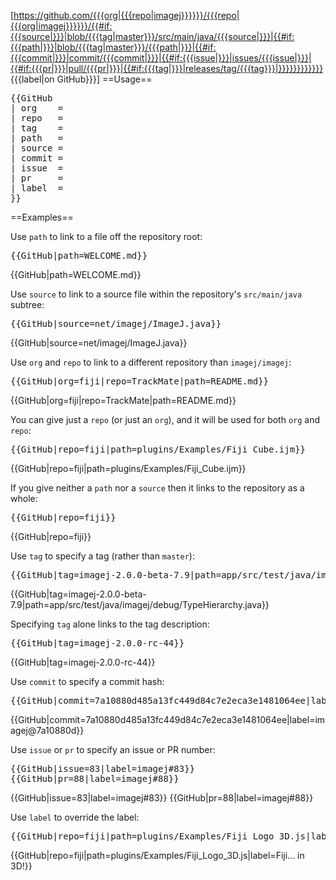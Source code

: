 <includeonly>[https://github.com/{{{org|{{{repo|imagej}}}}}}/{{{repo|{{{org|imagej}}}}}}/{{#if:{{{source|}}}|blob/{{{tag|master}}}/src/main/java/{{{source|}}}|{{#if:{{{path|}}}|blob/{{{tag|master}}}/{{{path|}}}|{{#if:{{{commit|}}}|commit/{{{commit|}}}|{{#if:{{{issue|}}}|issues/{{{issue|}}}|{{#if:{{{pr|}}}|pull/{{{pr|}}}|{{#if:{{{tag|}}}|releases/tag/{{{tag}}}|}}}}}}}}}}}} {{{label|on GitHub}}}]<nowiki /></includeonly><noinclude>
==Usage==
<pre>
{{GitHub
| org    =
| repo   =
| tag    =
| path   =
| source =
| commit =
| issue  =
| pr     =
| label  =
}}
</pre>

==Examples==

Use <code>path</code> to link to a file off the repository root:
<pre>
{{GitHub|path=WELCOME.md}}
</pre>
{{GitHub|path=WELCOME.md}}

Use <code>source</code> to link to a source file within the repository's <code>src/main/java</code> subtree:
<pre>
{{GitHub|source=net/imagej/ImageJ.java}}
</pre>
{{GitHub|source=net/imagej/ImageJ.java}}

Use <code>org</code> and <code>repo</code> to link to a different repository than <code>imagej/imagej</code>:
<pre>
{{GitHub|org=fiji|repo=TrackMate|path=README.md}}
</pre>
{{GitHub|org=fiji|repo=TrackMate|path=README.md}}

You can give just a <code>repo</code> (or just an <code>org</code>), and it will be used for both <code>org</code> and <code>repo</code>:
<pre>
{{GitHub|repo=fiji|path=plugins/Examples/Fiji_Cube.ijm}}
</pre>
{{GitHub|repo=fiji|path=plugins/Examples/Fiji_Cube.ijm}}

If you give neither a <code>path</code> nor a <code>source</code> then it links to the repository as a whole:
<pre>
{{GitHub|repo=fiji}}
</pre>
{{GitHub|repo=fiji}}

Use <code>tag</code> to specify a tag (rather than <code>master</code>):
<pre>
{{GitHub|tag=imagej-2.0.0-beta-7.9|path=app/src/test/java/imagej/debug/TypeHierarchy.java}}
</pre>
{{GitHub|tag=imagej-2.0.0-beta-7.9|path=app/src/test/java/imagej/debug/TypeHierarchy.java}}

Specifying <code>tag</code> alone links to the tag description:
<pre>
{{GitHub|tag=imagej-2.0.0-rc-44}}
</pre>
{{GitHub|tag=imagej-2.0.0-rc-44}}

Use <code>commit</code> to specify a commit hash:
<pre>
{{GitHub|commit=7a10880d485a13fc449d84c7e2eca3e1481064ee|label=imagej@7a10880d}}
</pre>
{{GitHub|commit=7a10880d485a13fc449d84c7e2eca3e1481064ee|label=imagej@7a10880d}}

Use <code>issue</code> or <code>pr</code> to specify an issue or PR number:
<pre>
{{GitHub|issue=83|label=imagej#83}}
{{GitHub|pr=88|label=imagej#88}}
</pre>
{{GitHub|issue=83|label=imagej#83}}
{{GitHub|pr=88|label=imagej#88}}

Use <code>label</code> to override the label:
<pre>
{{GitHub|repo=fiji|path=plugins/Examples/Fiji_Logo_3D.js|label=Fiji... in 3D!}}
</pre>
{{GitHub|repo=fiji|path=plugins/Examples/Fiji_Logo_3D.js|label=Fiji... in 3D!}}
</noinclude>
